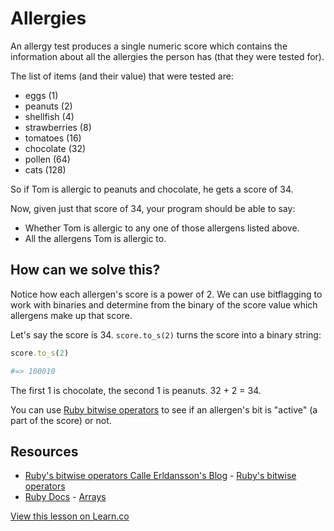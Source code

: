 

# Allergies

An allergy test produces a single numeric score which contains the information about all the allergies the person has (that they were tested for).

The list of items (and their value) that were tested are:

* eggs (1)
* peanuts (2)
* shellfish (4)
* strawberries (8)
* tomatoes (16)
* chocolate (32)
* pollen (64)
* cats (128)

So if Tom is allergic to peanuts and chocolate, he gets a score of 34.

Now, given just that score of 34, your program should be able to say:

- Whether Tom is allergic to any one of those allergens listed above.
- All the allergens Tom is allergic to.

## How can we solve this?

Notice how each allergen's score is a power of 2. We can use bitflagging to work with binaries and determine from the binary of the score value which allergens make up that score.

Let's say the score is 34. `score.to_s(2)` turns the score into a binary string:

```ruby
score.to_s(2) 

#=> 100010
```

The first 1 is chocolate, the second 1 is peanuts. 32 + 2 = 34.

You can use [Ruby bitwise operators](http://calleerlandsson.com/2014/02/06/rubys-bitwise-operators/) to see if an allergen's bit is "active" (a part of the score) or not.

## Resources
* [Ruby's bitwise operators Calle Erldansson's Blog](http://calleerlandsson.com/) - [Ruby's bitwise operators](http://calleerlandsson.com/rubys-bitwise-operators)
* [Ruby Docs](http://www.ruby-doc.org/) - [Arrays](http://www.ruby-doc.org/core-2.1.1/Array.html)

<a href='https://learn.co/lessons/ruby-allergies' data-visibility='hidden'>View this lesson on Learn.co</a>
